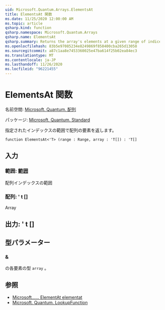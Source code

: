 ```yaml
---
uid: Microsoft.Quantum.Arrays.ElementsAt
title: ElementsAt 関数
ms.date: 11/25/2020 12:00:00 AM
ms.topic: article
qsharp.kind: function
qsharp.namespace: Microsoft.Quantum.Arrays
qsharp.name: ElementsAt
qsharp.summary: Returns the array's elements at a given range of indices.
ms.openlocfilehash: 83b5e97085234e8249869f858400cba265d13058
ms.sourcegitcommit: a87c1aa8e7453360025e47ba614f25b02ea84ec3
ms.translationtype: MT
ms.contentlocale: ja-JP
ms.lasthandoff: 11/26/2020
ms.locfileid: "96221455"
---
```

# <a name="elementsat-function"></a>ElementsAt 関数

名前空間: [Microsoft. Quantum. 配列](xref:Microsoft.Quantum.Arrays)

パッケージ: [Microsoft. Quantum. Standard](https://nuget.org/packages/Microsoft.Quantum.Standard)


指定されたインデックスの範囲で配列の要素を返します。

```qsharp
function ElementsAt<'T> (range : Range, array : 'T[]) : 'T[]
```


## <a name="input"></a>入力

### <a name="range--range"></a>範囲: [範囲](xref:microsoft.quantum.lang-ref.range)

配列インデックスの範囲


### <a name="array--t"></a>配列: ' t []

Array



## <a name="output--t"></a>出力: ' t []



## <a name="type-parameters"></a>型パラメーター

### <a name="t"></a>&

の各要素の型 `array` 。

## <a name="see-also"></a>参照

- [Microsoft...... ElementAt elementat](xref:Microsoft.Quantum.Arrays.ElementAt)
- [Microsoft. Quantum. LookupFunction](xref:Microsoft.Quantum.Arrays.LookupFunction)